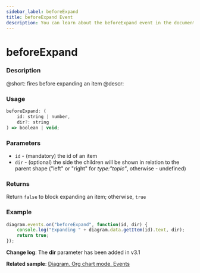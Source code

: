 ```yaml
---
sidebar_label: beforeExpand
title: beforeExpand Event
description: You can learn about the beforeExpand event in the documentation of the DHTMLX JavaScript Diagram library. Browse developer guides and API reference, try out code examples and live demos, and download a free 30-day evaluation version of DHTMLX Diagram.
---
```


# beforeExpand

### Description

@short: fires before expanding an item
@descr:

### Usage

~~~js
beforeExpand: (
    id: string | number, 
    dir?: string
) => boolean | void;
~~~

### Parameters

- `id` - (mandatory) the id of an item 
- `dir` - (optional) the side the children will be shown in relation to the parent shape ("left" or "right" for *type:"topic"*, otherwise - undefined)

### Returns

Return `false` to block expanding an item; otherwise, `true`

### Example

~~~js
diagram.events.on("beforeExpand", function(id, dir) {
    console.log("Expanding " + diagram.data.getItem(id).text, dir);
    return true;
});
~~~

**Change log**: The **dir** parameter has been added in v3.1

**Related sample**: [Diagram. Org chart mode. Events](https://snippet.dhtmlx.com/l38pct7c)